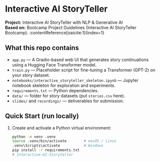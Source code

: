 # Interactive AI StoryTeller

**Project:** Interactive AI StoryTeller with NLP & Generative AI  
**Based on:** Bootcamp Project Guidelines (Interactive AI StoryTeller Bootcamp). :contentReference[oaicite:1]{index=1}

## What this repo contains
- `app.py` — A Gradio-based web UI that generates story continuations using a Hugging Face Transformer model.
- `train.py` — Placeholder script for fine-tuning a Transformer (GPT-2) on your story dataset.
- `notebooks/interactive_storyteller_skeleton.ipynb` — Jupyter notebook skeleton for exploration and experiments.
- `requirements.txt` — Python dependencies.
- `data/` — folder for story datasets (put `stories.csv` here).
- `slides/` and `recordings/` — deliverables for submission.

## Quick Start (run locally)
1. Create and activate a Python virtual environment:
   ```bash
   python -m venv .venv
   source .venv/bin/activate        # macOS / Linux
   .venv\Scripts\activate           # Windows
   pip install -r requirements.txt
   # Interactive-AI-Storyteller
